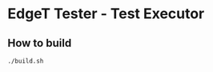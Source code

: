 EdgeT Tester - Test Executor
==============================

How to build
------------

```
./build.sh
```
